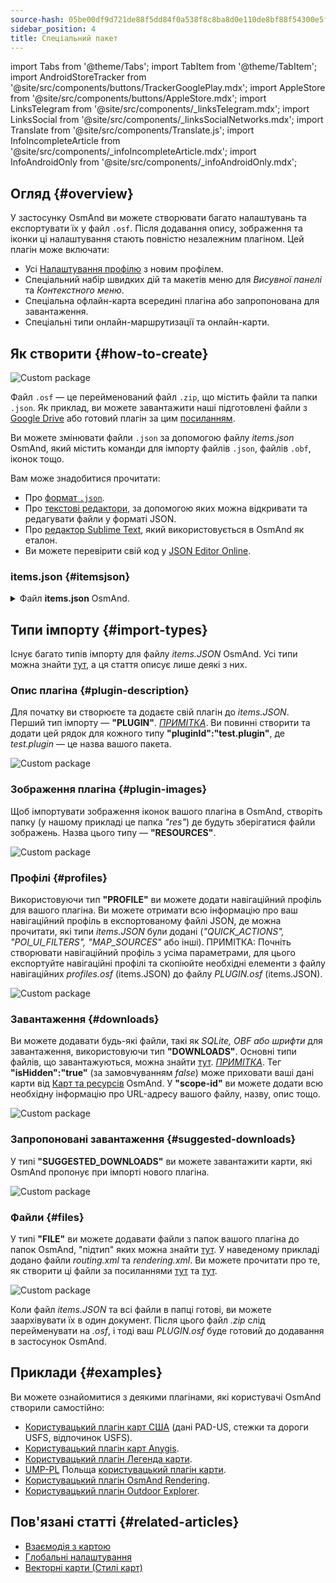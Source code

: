 ```yaml
---
source-hash: 05be00df9d721de88f5dd84f0a538f8c8ba8d0e110de8bf88f54300e5f72b004
sidebar_position: 4
title: Спеціальний пакет
---
```

import Tabs from '@theme/Tabs';
import TabItem from '@theme/TabItem';
import AndroidStoreTracker from '@site/src/components/buttons/TrackerGooglePlay.mdx';
import AppleStore from '@site/src/components/buttons/AppleStore.mdx';
import LinksTelegram from '@site/src/components/_linksTelegram.mdx';
import LinksSocial from '@site/src/components/_linksSocialNetworks.mdx';
import Translate from '@site/src/components/Translate.js';
import InfoIncompleteArticle from '@site/src/components/_infoIncompleteArticle.mdx';
import InfoAndroidOnly from '@site/src/components/_infoAndroidOnly.mdx';

## Огляд {#overview}

У застосунку OsmAnd ви можете створювати багато налаштувань та експортувати їх у файл `.osf`. Після додавання опису, зображення та іконки ці налаштування стають повністю незалежним плагіном. Цей плагін може включати:

- Усі [Налаштування профілю](../personal/profiles.md) з новим профілем.
- Спеціальний набір швидких дій та макетів меню для *Висувної панелі* та *Контекстного меню*.
- Спеціальна офлайн-карта всередині плагіна або запропонована для завантаження.
- Спеціальні типи онлайн-маршрутизації та онлайн-карти.

## Як створити {#how-to-create}

![Custom package](@site/static/img/plugins/custom/1.jpg)

Файл `.osf` — це перейменований файл `.zip`, що містить файли та папки `.json`. Як приклад, ви можете завантажити наші підготовлені файли з [Google Drive](https://drive.google.com/drive/folders/1wDPGThkdRi9_3UrCKROgt49qi-1gM6jk?usp=sharing) або готовий плагін за цим [посиланням](https://drive.google.com/open?id=1efZ01uAIL27aTQLLoTl8KYH-ts_WSRSe).

Ви можете змінювати файли `.json` за допомогою файлу *items.json* OsmAnd, який містить команди для імпорту файлів `.json`, файлів `.obf`, іконок тощо.

Вам може знадобитися прочитати:

- Про [формат `.json`](https://en.wikipedia.org/wiki/JSON).
- Про [текстові редактори](https://en.wikipedia.org/wiki/List_of_text_editors), за допомогою яких можна відкривати та редагувати файли у форматі JSON.
- Про [редактор Sublime Text](https://en.wikipedia.org/wiki/Sublime_Text), який використовується в OsmAnd як еталон.
- Ви можете перевірити свій код у [JSON Editor Online](https://jsoneditoronline.org/).

### items.json {#itemsjson}

<details>
<summary> Файл <b>items.json</b> OsmAnd. </summary>

```
{
   "version":1,
   "items":[

      {
         "type":"PLUGIN",
         "pluginId":"test.plugin",
         "version" : 1,
         "icon": {
             "" : "@plugin-id.png"

         },
         "image": {
             "" :"@plugin-image.webp"
         },
         "name":{
            "":"Test Plugin",
            "ru":"Test Plugin: RU language"
         },
         "description":{
            "":"This package is a test package and displays test information.",
            "ru":"This package is a test package and displays test information. RU language."
         }
      },

      {
         "type":"RESOURCES",
         "pluginId":"test.plugin",
         "file":"res"
      },


      {
         "type":"DOWNLOADS",
         "pluginId":"test.plugin",
         "items":[
            {
               "path":"test",
               "name":{
                  "":"My offline maps",
                  "ru":"RU: My offline maps"
               },
               "icon":{
                  "":"ic_world_globe_dark"
               },
               "header-color":"#002E64",
               "description":{
                  "text":{
                     "":"This package is a collection of online and offline map sources of various types.",
                     "ru":"RU: This package is a collection of online and offline map sources of various types."
                  },
                  "button":[
                     {
                        "":"Telegram chat OsmAnd",
                        "url":"https:\/\/t.me\/OsmAndMaps"
                     }
                  ]
               }
            },
            {
               "scope-id":"offline-maps",
               "path":"test/Waterway",
               "header-color":"#002E64",
               "name":{
                  "":"Waterway",
                  "ru":"RU: waterway"
               },
               "icon":{
                  "":"ic_world_globe_dark"
               },
               "items":[
                  {
                     "name":{
                        "":"Offline Waterway map SA",
                        "ru":"RU: Offline Waterway map SA"
                     },
                     "filename":"waterway.obf.zip",
                     "type":"map",
                     "isHidden":"true",
                     "timestamp":1582994500,
                     "containerSize":28195301,
                     "contentSize":28195301,
                     "description":{
                        "text":{
                           "":"Zoom min: 0<br />Zoom max: 19<br />Countries: SA",
                           "ru":"RU: Zoom min: 0<br />Zoom max: 19<br />Countries: SA"
                        },
                        "image":[
                           "https://drive.google.com/uc?id=16HjUHsSWNgeQI0bmuup9ohpyrg6rWkHH&export=download"
                        ]
                     },
                     "downloadurl":"https://drive.google.com/uc?id=10iP2VZexHtHC0QLhACZ1QoEy-duNN5Wg&export=download",
                     "firstsubname":{
                        "":"Waterway",
                        "ru":"RU: Waterway"
                     },
                     "secondsubname":{
                        "":"",
                        "ru":""
                     }
                }
           ]
        }]
    },

      {
         "type":"PROFILE",
         "pluginId":"test.plugin",
         "file":"bicycle_test.json",
         "appMode":{
            "iconColor":"RED",
            "iconName":"ic_action_motorcycle_dark",
            "locIcon":"BENTLEY",
            "navIcon":"BENTLEY",
            "order":32,
            "parent":"bicycle",
            "stringKey":"bicycle_test",
            "userProfileName" : "Test Prof"
         },
         "prefs" : {
            "drawer_logo": { "" : "@logo.png"},
            "drawer_url" : { "" : "https://osmand.net"},
            "drawer_items" : { "hidden" : ["dashboard"], "order" : ["map_markers", "my_places", "search"] },
            "context_menu_items" : {},
            "configure_map_items" : {},
            "route_service":"OSMAND",
            "renderer":"test-rendering.render.xml",
            "routing_profile":"routing-test.xml/test-car"
        }
      },

      {
         "type":"FILE",
         "pluginId":"test.plugin",
         "subtype" : "rendering_style",
         "file":"\/rendering\/test-rendering.render.xml"
      },

      {
         "type":"FILE",
         "pluginId":"test.plugin",
         "subtype" : "routing_config",
         "file":"\/routing\/routing-test.xml"
      },

      {
         "type":"SUGGESTED_DOWNLOADS",
         "pluginId":"test.plugin",
         "comment-1" : "search-type are latlon (closest by latlon), worldregion (by boundaries if name matches worldRegion downloadName as we do for default types), by default natural order, limit finds first N elements",
         "comment-2" : "predefined scope-id are @type of indexes.xml map, srtm_map, road_map, wikimap, wikivoyage, hillshade, slope, fonts, voice, depth ",
         "comment-3" : "names filters ignore case by name.contains(filterName)",
         "items": [{
             "scope-id" : "test-downloads",
             "limit" : 1,
             "search-type" : "latlon"
         }, {
             "scope-id" : "road_map",
             "names" : [
                 "Poland_lesser-poland_europe_2.obf.zip", "netherlands_noord-holland_europe"]
         }, {
             "scope-id" : "wikimap",
             "search-type" : "worldregion"
         }]
      },

      {
         "type":"NAVIGATION_ICONS",
         "pluginId":"test.plugin",
         "items" : [{
            "locationIcon": {
                 "" : "@bentley-car.png"
            },
            "locationIconId": "BENTLEY",
            "navigationIcon": {
                 "" : "@bentley-car-moving.png"
            },
            "navigationIconId": "BENTLEY"
         }]
      },

      {
         "type":"QUICK_ACTIONS",
         "pluginId":"test.plugin",
         "items": [{
            "name": "Test quick action",
            "actionType": "osmbug.add",
            "params": "{\"dialog\":\"false\",\"message\":\"Message\"}"
          }]
      },

      {
         "type":"POI_UI_FILTERS",
         "pluginId":"test.plugin",
          "items": [{
                "name": "Test Search",
                "filterId": "test_search",
                "acceptedTypes": "{\"sustenance\":[\"bar\",\"alpine_hut\"]}"
            }]
      },

      {
         "type":"MAP_SOURCES",
         "pluginId":"test.plugin",
         "items": [{
            "sql": false,
            "name": "OsmAnd (test)",
            "minZoom": 1,
            "maxZoom": 19,
            "url": "https:\/\/tile.osmand.net\/hd\/{0}\/{1}\/{2}.png",
            "ellipsoid": false,
            "inverted_y": false,
            "timesupported": false,
            "expire": -1,
            "inversiveZoom": false,
            "ext": ".png",
            "tileSize": 512,
            "bitDensity": 8,
            "avgSize": 18000
        }]
      }
   ]
}

```

</details>

## Типи імпорту {#import-types}

Існує багато типів імпорту для файлу *items.JSON* OsmAnd. Усі типи можна знайти [тут](https://github.com/osmandapp/Osmand/blob/r3.7/OsmAnd/src/net/osmand/plus/settings/backend/SettingsHelper.java#L133), а ця стаття описує лише деякі з них.

### Опис плагіна {#plugin-description}

Для початку ви створюєте та додаєте свій плагін до *items.JSON*. Перший тип імпорту — **"PLUGIN"**.
*<u>ПРИМІТКА</u>*. Ви повинні створити та додати цей рядок для кожного типу **"pluginId":"test.plugin"**, де *test.plugin* — це назва вашого пакета.

![Custom package](@site/static/img/plugins/custom/2.jpg)

### Зображення плагіна {#plugin-images}

Щоб імпортувати зображення іконок вашого плагіна в OsmAnd, створіть папку (у нашому прикладі це папка *"res"*) де будуть зберігатися файли зображень. Назва цього типу — **"RESOURCES"**.

![Custom package](@site/static/img/plugins/custom/4.jpg)

### Профілі {#profiles}

Використовуючи тип **"PROFILE"** ви можете додати навігаційний профіль для вашого плагіна. Ви можете отримати всю інформацію про ваш навігаційний профіль в експортованому файлі JSON, де можна прочитати, які типи *items.JSON* були додані (*"QUICK_ACTIONS", "POI_UI_FILTERS", "MAP_SOURCES"* або інші).
ПРИМІТКА: Почніть створювати навігаційний профіль з усіма параметрами, для цього експортуйте навігаційні профілі та скопіюйте необхідні елементи з файлу навігаційних *profiles.osf* (items.JSON) до файлу *PLUGIN.osf* (items.JSON).

![Custom package](@site/static/img/plugins/custom/6.jpg)

### Завантаження {#downloads}

Ви можете додавати будь-які файли, такі як *SQLite, OBF або шрифти* для завантаження, використовуючи тип **"DOWNLOADS"**. Основні типи файлів, що завантажуються, можна знайти [тут](https://github.com/osmandapp/Osmand/blob/master/OsmAnd/src/net/osmand/plus/download/DownloadActivityType.java#L33).
*<u>ПРИМІТКА</u>*. Тег **"isHidden":"true"** (за замовчуванням *false*) може приховати ваші дані карти від [Карт та ресурсів](../personal/maps-resources.md#local) OsmAnd. У **"scope-id"** ви можете додати всю необхідну інформацію про URL-адресу вашого файлу, назву, опис тощо.

![Custom package](@site/static/img/plugins/custom/3.jpg)

### Запропоновані завантаження {#suggested-downloads}

У типі **"SUGGESTED_DOWNLOADS"** ви можете завантажити карти, які OsmAnd пропонує при імпорті нового плагіна.

![Custom package](@site/static/img/plugins/custom/7.jpg)

### Файли {#files}

У типі **"FILE"** ви можете додавати файли з папок вашого плагіна до папок OsmAnd, "підтип" яких можна знайти [тут](https://github.com/osmandapp/Osmand/blob/r3.7/OsmAnd/src/net/osmand/plus/settings/backend/SettingsHelper.java#L1312). У наведеному прикладі додано файли *routing.xml* та *rendering.xml*. Ви можете прочитати про те, як створити ці файли за посиланнями [тут](https://github.com/osmandapp/OsmAnd-resources/blob/master/routing/routing.xml) та [тут](https://github.com/osmandapp/OsmAnd-resources/tree/master/rendering_styles).

![Custom package](@site/static/img/plugins/custom/8.jpg)

Коли файл *items.JSON* та всі файли в папці готові, ви можете заархівувати їх в один документ. Після цього файл *.zip* слід перейменувати на *.osf*, і тоді ваш *PLUGIN.osf* буде готовий до додавання в застосунок OsmAnd.

## Приклади {#examples}

Ви можете ознайомитися з деякими плагінами, які користувачі OsmAnd створили самостійно:

- [Користувацький плагін карт США](https://osmand.net/uploads/plugins/us.maps/2/us.maps-2.osf) (дані PAD-US, стежки та дороги USFS, відпочинок USFS).
- [Користувацький плагін карт Anygis](https://osmand.net/uploads/plugins/ru.anygis.plugin/2/ru.anygis.plugin-2.osf).
- [Користувацький плагін Легенда карти](https://osmand.net/uploads/plugins/legend.plugin/1/legend.plugin-1.osf).
- [UMP-PL](https://ump.waw.pl/) Польща [користувацький плагін карти](https://osmand.net/uploads/plugins/UMP_map.plugin/1/UMP_map.plugin-1.osf).
- [Користувацький плагін OsmAnd Rendering](https://osmand.net/uploads/plugins/osmand.rendering.plugin/1/osmand.rendering.plugin-1.osf).
- [Користувацький плагін Outdoor Explorer](https://osmand.net/uploads/plugins/outdoor-explorer.plugin/1/outdoor-explorer.plugin-1.osf).

## Пов'язані статті {#related-articles}

- [Взаємодія з картою](../../user/map/interact-with-map.md)
- [Глобальні налаштування](../../user/personal/global-settings.md)
- [Векторні карти (Стилі карт)](../../user/map/vector-maps.md)